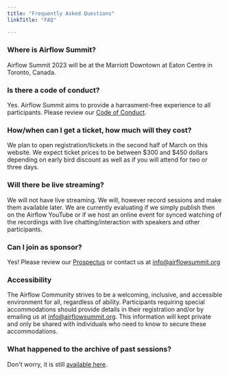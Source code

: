 ```yaml
---
title: "Frequently Asked Questions"
linkTitle: "FAQ"

---
```


### Where is Airflow Summit?
Airflow Summit 2023 will be at the Marriott Downtown at Eaton Centre in Toronto, Canada.

### Is there a code of conduct?
Yes. Airflow Summit aims to provide a harrasment-free experience to all participants. Please review our [Code of Conduct](/coc).

### How/when can I get a ticket, how much will they cost?
We plan to open registration/tickets in the second half of March on this website. We expect ticket prices to be between $300 and $450 dollars depending on early bird discount as well as if you will attend for two or three days.

### Will there be live streaming?
We will not have live streaming. We will, however record sessions and make them available later. We are currently evaluating if we simply publish then on the Airflow YouTube or if we host an online event for synced watching of the recordings with live chatting/interaction with speakers and other participants.

### Can I join as sponsor?
Yes! Please review our [Prospectus](/docs/AirflowSummit2023-Prospectus.pdf) or contact us at info@airflowsummit.org

### Accessibility
The Airflow Community strives to be a welcoming, inclusive, and accessible environment for all, regardless of ability. Participants requiring special accommodations should provide details in their registration and/or by emailing us at <a href="mailto:info@airflowsummit.org">info@airflowsummit.org</a>. This information will kept private and only be shared with individuals who need to know to secure these accommodations.

### What happened to the archive of past sessions?
Don't worry, it is still [available here](/sessions).

